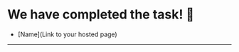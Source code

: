 # We have completed the task! :raised_hands:

- [Name](Link to your hosted page)

---------------------------------------------------------------------------
